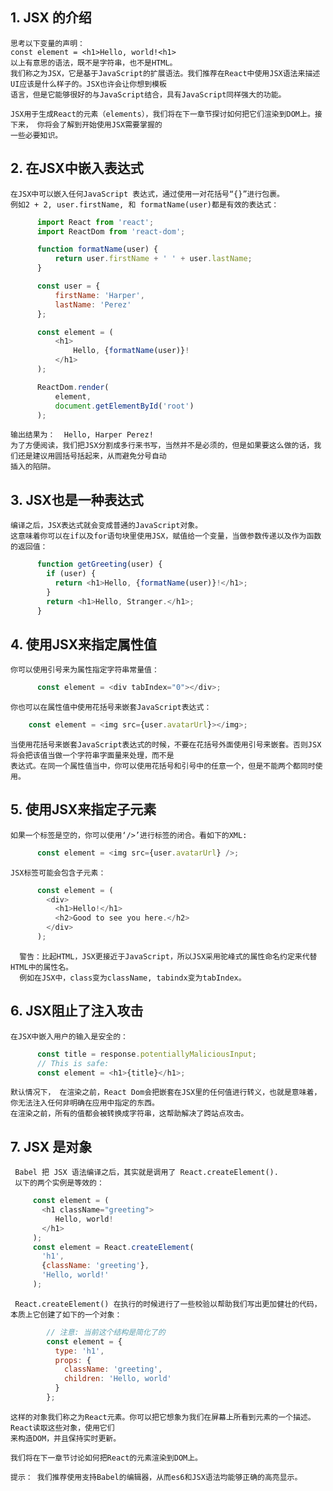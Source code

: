 
## 1. JSX 的介绍
    思考以下变量的声明：
    const element = <h1>Hello, world!<h1>
    以上有意思的语法，既不是字符串，也不是HTML。
    我们称之为JSX，它是基于JavaScript的扩展语法。我们推荐在React中使用JSX语法来描述UI应该是什么样子的。JSX也许会让你想到模板
    语言，但是它能够很好的与JavaScript结合，具有JavaScript同样强大的功能。
    
    JSX用于生成React的元素（elements），我们将在下一章节探讨如何把它们渲染到DOM上。接下来， 你将会了解到开始使用JSX需要掌握的
    一些必要知识。
    
## 2. 在JSX中嵌入表达式
    在JSX中可以嵌入任何JavaScript 表达式，通过使用一对花括号“{}”进行包裹。
    例如2 + 2, user.firstName, 和 formatName(user)都是有效的表达式：   
```javascript
      import React from 'react';
      import ReactDom from 'react-dom';

      function formatName(user) {
          return user.firstName + ' ' + user.lastName;
      }

      const user = {
          firstName: 'Harper',
          lastName: 'Perez'
      };

      const element = (
          <h1>
              Hello, {formatName(user)}!
          </h1>
      );

      ReactDom.render(
          element,
          document.getElementById('root')
      );
```  

    输出结果为：  Hello, Harper Perez!
    为了方便阅读，我们把JSX分割成多行来书写，当然并不是必须的，但是如果要这么做的话，我们还是建议用圆括号括起来，从而避免分号自动
    插入的陷阱。
    
## 3. JSX也是一种表达式
    编译之后，JSX表达式就会变成普通的JavaScript对象。
    这意味着你可以在if以及for语句块里使用JSX，赋值给一个变量，当做参数传递以及作为函数的返回值：
```javascript
      function getGreeting(user) {
        if (user) {
          return <h1>Hello, {formatName(user)}!</h1>;
        }
        return <h1>Hello, Stranger.</h1>;
      }
```

## 4. 使用JSX来指定属性值
    你可以使用引号来为属性指定字符串常量值：
```javascript    
      const element = <div tabIndex="0"></div>;
```

    你也可以在属性值中使用花括号来嵌套JavaScript表达式：

```javascript
    const element = <img src={user.avatarUrl}></img>;
```

    当使用花括号来嵌套JavaScript表达式的时候，不要在花括号外面使用引号来嵌套。否则JSX将会把该值当做一个字符串字面量来处理，而不是
    表达式。在同一个属性值当中，你可以使用花括号和引号中的任意一个，但是不能两个都同时使用。
    
## 5. 使用JSX来指定子元素
    如果一个标签是空的，你可以使用‘/>’进行标签的闭合。看如下的XML:
```javascript    
      const element = <img src={user.avatarUrl} />;
```      
    
    JSX标签可能会包含子元素：
```javascript    
      const element = (
        <div>
          <h1>Hello!</h1>
          <h2>Good to see you here.</h2>
        </div>
      );
```

      警告：比起HTML，JSX更接近于JavaScript，所以JSX采用驼峰式的属性命名约定来代替HTML中的属性名。
      例如在JSX中，class变为className, tabindx变为tabIndex。
      
## 6. JSX阻止了注入攻击
    在JSX中嵌入用户的输入是安全的：
```javascript    
      const title = response.potentiallyMaliciousInput;
      // This is safe:
      const element = <h1>{title}</h1>;
```

    默认情况下， 在渲染之前，React Dom会把嵌套在JSX里的任何值进行转义，也就是意味着，你无法注入任何非明确在应用中指定的东西。
    在渲染之前，所有的值都会被转换成字符串，这帮助解决了跨站点攻击。
    
## 7. JSX 是对象
     Babel 把 JSX 语法编译之后，其实就是调用了 React.createElement().
     以下的两个实例是等效的：
```javascript     
     const element = (
       <h1 className="greeting">
          Hello, world!
       </h1>
     );
     const element = React.createElement(
       'h1',
       {className: 'greeting'},
       'Hello, world!'
     );
```

     React.createElement() 在执行的时候进行了一些校验以帮助我们写出更加健壮的代码，本质上它创建了如下的一个对象：
```javascript     
        // 注意: 当前这个结构是简化了的
        const element = {
          type: 'h1',
          props: {
            className: 'greeting',
            children: 'Hello, world'
          }
        };
```

    这样的对象我们称之为React元素。你可以把它想象为我们在屏幕上所看到元素的一个描述。React读取这些对象，使用它们
    来构造DOM，并且保持实时更新。
    
    我们将在下一章节讨论如何把React的元素渲染到DOM上。
    
    提示： 我们推荐使用支持Babel的编辑器，从而es6和JSX语法均能够正确的高亮显示。
